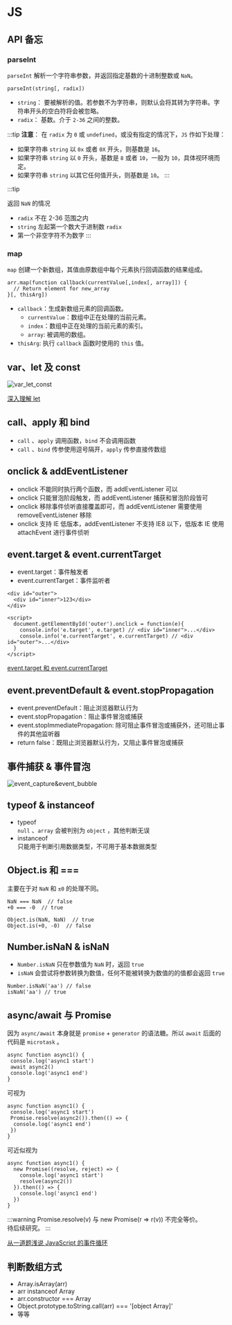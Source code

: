 # JS

## API 备忘

### parseInt

`parseInt` 解析一个字符串参数，并返回指定基数的十进制整数或 `NaN`。

```
parseInt(string[, radix])
```

- `string`： 要被解析的值。若参数不为字符串，则默认会将其转为字符串。字符串开头的空白符将会被忽略。
- `radix`： 基数。介于 `2-36` 之间的整数。

:::tip
**注意**： 在 `radix` 为 `0` 或 `undefined`，或没有指定的情况下，`JS` 作如下处理：

- 如果字符串 `string` 以 `0x` 或者 `0X` 开头，则基数是 `16`。
- 如果字符串 `string` 以 `0` 开头，基数是 `8` 或者 `10`，一般为 `10`，具体视环境而定。
- 如果字符串 `string` 以其它任何值开头，则基数是 `10`。
:::

:::tip

返回 `NaN` 的情况

- `radix` 不在 2-36 范围之内
- `string` 左起第一个数大于进制数 `radix`
- 第一个非空字符不为数字
:::

### map

`map` 创建一个新数组，其值由原数组中每个元素执行回调函数的结果组成。

```
arr.map(function callback(currentValue[,index[, array]]) {
  // Return element for new_array
}[, thisArg])
```

- `callback`：生成新数组元素的回调函数。
  - `currentValue`：数组中正在处理的当前元素。
  - `index`：数组中正在处理的当前元素的索引。
  - `array`: 被调用的数组。
- `thisArg`: 执行 `callback` 函数时使用的 `this` 值。

## var、let 及 const

![var_let_const](https://raw.githubusercontent.com/Vsnoy/PicGo/main/VuePress/var_let_const.jpg)

[深入理解 let](https://github.com/gengarneko/blog-vuepress/tree/master/docs/frontEnd/es6)

## call、apply 和 bind

- `call` 、`apply` 调用函数，`bind` 不会调用函数
- `call` 、`bind` 传参使用逗号隔开，`apply` 传参直接传数组

## onclick & addEventListener

- onclick 不能同时执行两个函数，而 addEventListener 可以
- onclick 只能冒泡阶段触发，而 addEventListener 捕获和冒泡阶段皆可
- onclick 移除事件侦听直接覆盖即可，而 addEventListener 需要使用 removeEventListener 移除
- onclick 支持 IE 低版本，addEventListener 不支持 IE8 以下，低版本 IE 使用 attachEvent 进行事件侦听

## event.target & event.currentTarget

- event.target：事件触发者
- event.currentTarget：事件监听者

```
<div id="outer">
  <div id="inner">123</div>
</div>

<script>
  document.getElementById('outer').onclick = function(e){
    console.info('e.target', e.target) // <div id="inner">...</div>
    console.info('e.currentTarget', e.currentTarget) // <div id="outer">...</div>
  }
</script>
```

[event.target 和 event.currentTarget](https://segmentfault.com/a/1190000003021586)

## event.preventDefault & event.stopPropagation

- event.preventDefault：阻止浏览器默认行为
- event.stopPropagation：阻止事件冒泡或捕获
- event.stopImmediatePropagation: 除可阻止事件冒泡或捕获外，还可阻止事件的其他监听器
- return false：既阻止浏览器默认行为，又阻止事件冒泡或捕获

## 事件捕获 & 事件冒泡

![event_capture&event_bubble](https://raw.githubusercontent.com/Vsnoy/PicGo/main/VuePress/event_capture&event_bubble.jpg)

## typeof & instanceof

- typeof  
  `null` 、`array` 会被判别为 `object` ，其他判断无误
- instanceof  
  只能用于判断引用数据类型，不可用于基本数据类型

## Object.is 和 ===

主要在于对 `NaN` 和 `±0` 的处理不同。

```
NaN === NaN  // false
+0 === -0  // true

Object.is(NaN, NaN)  // true
Object.is(+0, -0)  // false
```

## Number.isNaN & isNaN

- `Number.isNaN` 只在参数值为 `NaN` 时，返回 `true`
- `isNaN` 会尝试将参数转换为数值，任何不能被转换为数值的的值都会返回 `true`

```
Number.isNaN('aa') // false
isNaN('aa') // true
```

## async/await 与 Promise

因为 `async/await` 本身就是 `promise` + `generator` 的语法糖。所以 `await` 后面的代码是 `microtask` 。

```
async function async1() {
 console.log('async1 start')
 await async2()
 console.log('async1 end')
}
```

可视为

```
async function async1() {
 console.log('async1 start')
 Promise.resolve(async2()).then(() => {
  console.log('async1 end')
 })
}
```

可近似视为

```
async function async1() {
  new Promise((resolve, reject) => {
    console.log('async1 start')
    resolve(async2())
  }).then(() => {
    console.log('async1 end')
  })
}
```

:::warning
Promise.resolve(v) 与 new Promise(r => r(v)) 不完全等价。  
待后续研究。
:::

[从一道题浅说 JavaScript 的事件循环](https://github.com/Advanced-Frontend/Daily-Interview-Question/issues/7)

## 判断数组方式

- Array.isArray(arr)
- arr instanceof Array
- arr.constructor === Array
- Object.prototype.toString.call(arr) === '[object Array]'
- 等等
